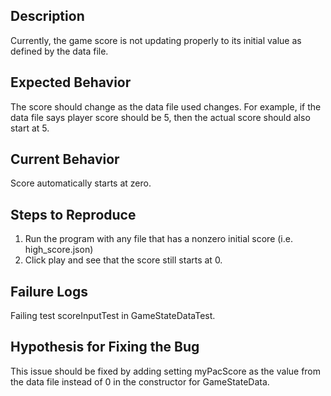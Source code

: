 ## Description

Currently, the game score is not updating properly to its initial value as defined by the data file.

## Expected Behavior

The score should change as the data file used changes. For example, if the data file says player
score should be 5, then the actual score should also start at 5.

## Current Behavior

Score automatically starts at zero.

## Steps to Reproduce

1. Run the program with any file that has a nonzero initial score (i.e. high_score.json)
2. Click play and see that the score still starts at 0.

## Failure Logs

Failing test scoreInputTest in GameStateDataTest.

## Hypothesis for Fixing the Bug

This issue should be fixed by adding setting myPacScore as the value from the data file instead of 0
in the constructor for GameStateData.